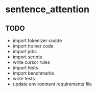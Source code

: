 # sentence_attention


## TODO

* import tokenizer codde
* import trainer code
* import jobs
* import scripts
* write cursor rules
* import tests
* import benchmarks
* write tests
* update environment requirements file